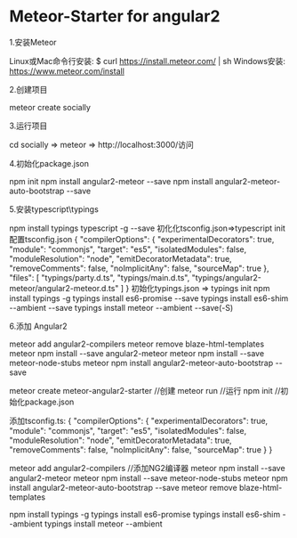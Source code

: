 # Meteor-Starter for angular2
1.安装Meteor

Linux或Mac命令行安装:
  $ curl https://install.meteor.com/ | sh
Windows安装:
  https://www.meteor.com/install
  
2.创建项目

  meteor create socially
  
3.运行项目

  cd socially => meteor => http://localhost:3000/访问
  
4.初始化package.json

  npm init
  npm install angular2-meteor --save
  npm install angular2-meteor-auto-bootstrap --save
  
5.安装typescript\typings

  npm install typings typescript -g --save
  初化化tsconfig.json=>typescript init
  配置tsconfig.json
    {
    "compilerOptions": {
     "experimentalDecorators": true,
      "module": "commonjs",
      "target": "es5",
      "isolatedModules": false,
      "moduleResolution": "node",
      "emitDecoratorMetadata": true,
      "removeComments": false,
      "noImplicitAny": false,
    "sourceMap": true
    },
    "files": [
      "typings/party.d.ts",
      "typings/main.d.ts",
      "typings/angular2-meteor/angular2-meteor.d.ts"
    ]
  }
初始化typings.json => typings init
  npm install typings -g
  typings install es6-promise --save
  typings install es6-shim --ambient --save
  typings install meteor --ambient --save(-S)

6.添加 Angular2

  meteor add angular2-compilers
  meteor remove blaze-html-templates
  meteor npm install --save angular2-meteor
  meteor npm install --save meteor-node-stubs
  meteor npm install angular2-meteor-auto-bootstrap --save
  
  meteor create meteor-angular2-starter //创建
  meteor run //运行
npm init //初始化package.json

添加tsconfig.ts:
{
    "compilerOptions": {
        "experimentalDecorators": true,
        "module": "commonjs",
        "target": "es5",
        "isolatedModules": false,
        "moduleResolution": "node",
        "emitDecoratorMetadata": true,
        "removeComments": false,
        "noImplicitAny": false,
        "sourceMap": true
    }
}

meteor add angular2-compilers //添加NG2编译器
meteor npm install --save angular2-meteor 
meteor npm install --save meteor-node-stubs
meteor npm install angular2-meteor-auto-bootstrap --save
meteor remove blaze-html-templates

npm install typings -g
typings install es6-promise
typings install es6-shim --ambient
typings install meteor --ambient

  
  
